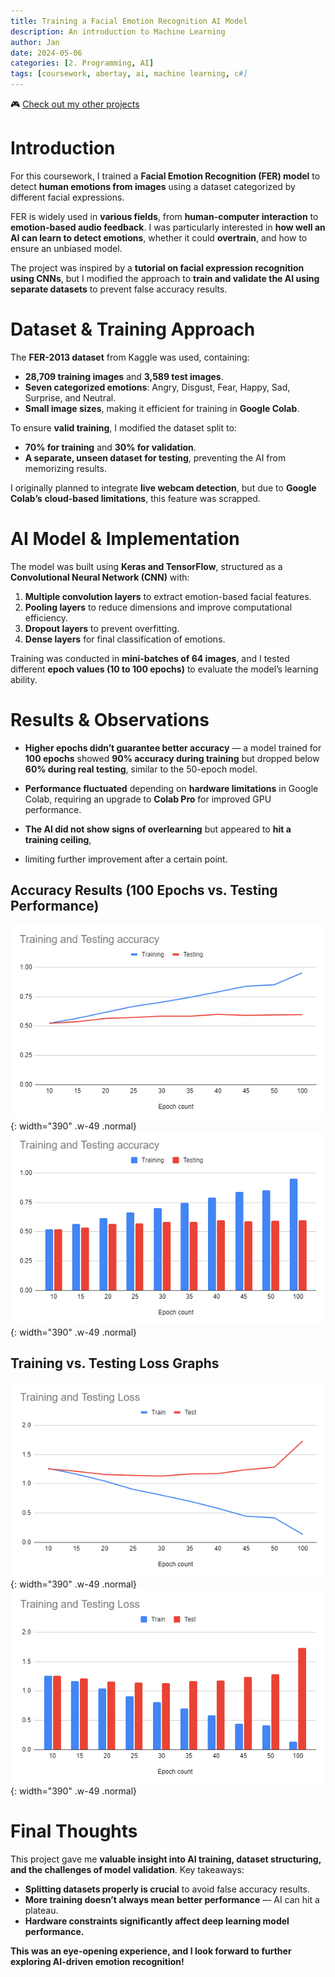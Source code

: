 ```yaml
---
title: Training a Facial Emotion Recognition AI Model
description: An introduction to Machine Learning
author: Jan
date: 2024-05-06
categories: [2. Programming, AI]
tags: [coursework, abertay, ai, machine learning, c#]
---
```


🎮 [Check out my other projects](https://janhuss.github.io/categories/)

# Introduction

For this coursework, I trained a **Facial Emotion Recognition (FER) model** to detect **human 
emotions from images** using a dataset categorized by different facial expressions.

FER is widely used in **various fields**, from **human-computer interaction** to **emotion-based 
audio feedback**. I was particularly interested in **how well an AI can learn to detect emotions**,
whether it could **overtrain**, and how to ensure an unbiased model.

The project was inspired by a **tutorial on facial expression recognition using CNNs**, 
but I modified the approach to **train and validate the AI using separate datasets** to prevent 
false accuracy results.

# Dataset & Training Approach

The **FER-2013 dataset** from Kaggle was used, containing:

- **28,709 training images** and **3,589 test images**.
- **Seven categorized emotions**: Angry, Disgust, Fear, Happy, Sad, Surprise, and Neutral.
- **Small image sizes**, making it efficient for training in **Google Colab**.

To ensure **valid training**, I modified the dataset split to:
- **70% for training** and **30% for validation**.
- **A separate, unseen dataset for testing**, preventing the AI from memorizing results.

I originally planned to integrate **live webcam detection**, but due to **Google Colab’s** 
**cloud-based limitations**, this feature was scrapped.

# AI Model & Implementation

The model was built using **Keras and TensorFlow**, structured as a **Convolutional Neural 
Network (CNN)** with:

1. **Multiple convolution layers** to extract emotion-based facial features.
2. **Pooling layers** to reduce dimensions and improve computational efficiency.
3. **Dropout layers** to prevent overfitting.
4. **Dense layers** for final classification of emotions.

Training was conducted in **mini-batches of 64 images**, and I tested different **epoch 
values (10 to 100 epochs)** to evaluate the model’s learning ability.

# Results & Observations

- **Higher epochs didn’t guarantee better accuracy** — a model trained for **100 epochs** showed 
**90% accuracy during training** but dropped below **60% during real testing**, similar to 
the 50-epoch model.

- **Performance fluctuated** depending on **hardware limitations** in Google Colab, requiring 
an upgrade to **Colab Pro** for improved GPU performance.

- **The AI did not show signs of overlearning** but appeared to **hit a training ceiling**, 
- limiting further improvement after a certain point.

## Accuracy Results (100 Epochs vs. Testing Performance)
![testingOne](/assets/img/AI/100epochs.png){: width="390" .w-49 .normal}
![testingtwo](/assets/img/AI/100epochs2.png){: width="390" .w-49 .normal}

## Training vs. Testing Loss Graphs
![testingthree](/assets/img/AI/loss100.png){: width="390" .w-49 .normal}
![testingfour](/assets/img/AI/loss1002.png){: width="390" .w-49 .normal}

# Final Thoughts

This project gave me **valuable insight into AI training, dataset structuring, and the 
challenges of model validation**. Key takeaways:
- **Splitting datasets properly is crucial** to avoid false accuracy results.
- **More training doesn’t always mean better performance** — AI can hit a plateau.
- **Hardware constraints significantly affect deep learning model performance.**

**This was an eye-opening experience, and I look forward to further exploring AI-driven 
emotion recognition!**
